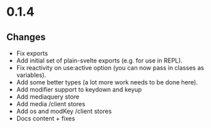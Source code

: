 # 0.1.4

## Changes

- Fix exports
- Add initial set of plain-svelte exports (e.g. for use in REPL).
- Fix reactivity on use:active option (you can now pass in classes as variables).
- Add some better types (a lot more work needs to be done here).
- Add modifier support to keydown and keyup
- Add mediaquery store
- Add media /client stores
- Add os and modKey /client stores
- Docs content + fixes
